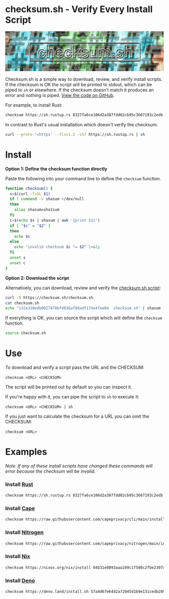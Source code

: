 # checksum.sh - Verify Every Install Script

![checksum.sh](./checksum.sh.png?raw=true "checksum.sh Logo")

Checksum.sh is a simple way to download, review, and verify install scripts. If the checksum is OK the script will be printed to stdout, which can be piped to `sh` or elsewhere. If the checksum doesn't match it produces an error and nothing is piped. [View the code on GitHub](https://github.com/gavinuhma/checksum.sh).

For example, to install Rust:
```bash
checksum https://sh.rustup.rs 8327fa6ce106d2a387fdd02cb95c3607193c2edb | sh
```

In contrast to Rust's usual installation which doesn't verify the checksum:
```bash
curl --proto '=https' --tlsv1.2 -sSf https://sh.rustup.rs | sh
```

# Install

**Option 1: Define the checksum function directly**

Paste the following into your command line to define the `checksum` function.

```bash
function checksum() {
  s=$(curl -fsSL $1)
  if ! command -v shasum >/dev/null
  then
    alias shasum=sha1sum
  fi
  c=$(echo $s | shasum | awk '{print $1}')
  if [ "$c" = "$2" ]
  then
    echo $s
  else
    echo "invalid checksum $c != $2" 1>&2;
  fi
  unset s
  unset c
}
```

**Option 2: Download the script**

Alternatively, you can download, review and verify the [checksum.sh script](https://github.com/gavinuhma/checksum.sh/blob/main/checksum.sh):
```bash
curl -O https://checksum.sh/checksum.sh
cat checksum.sh
echo "132e320edb0027470bfd836af8dadf174e4fee0e  checksum.sh" | shasum -c
```

If everything is OK, you can source the script which will define the `checksum` function.
```bash
source checksum.sh
```

# Use
To download and verify a script pass the URL and the CHECKSUM:

`checksum <URL> <CHECKSUM>`

The script will be printed out by default so you can inspect it.

If you're happy with it, you can pipe the script to `sh` to execute it:

`checksum <URL> <CHECKSUM> | sh`

If you just want to calculate the checksum for a URL you can omit the CHECKSUM:

`checksum <URL>`

# Examples

_Note: If any of these install scripts have changed these commands will error because the checksum will be invalid._

### Install [Rust](https://www.rust-lang.org/tools/install)

```bash
checksum https://sh.rustup.rs 8327fa6ce106d2a387fdd02cb95c3607193c2edb | sh
```

### Install [Cape](https://docs.capeprivacy.com/getting-started/)

```bash
checksum https://raw.githubusercontent.com/capeprivacy/cli/main/install.sh 2309498bc07fbca42d421f696a605da15d99d939 | sh
```

### Install [Nitrogen](https://github.com/capeprivacy/nitrogen)

```bash
checksum https://raw.githubusercontent.com/capeprivacy/nitrogen/main/install.sh 8012d9e1d1420942f0ae6955fc99c790d52e9c3e | sh
```

### Install [Nix](https://nixos.org/download.html)

```bash
checksum https://nixos.org/nix/install 84b31e0093aaa169c1f580c2fbe2397d059d1983 | sh
```

### Install [Deno](https://deno.land/#installation)
```bash
checksum https://deno.land/install.sh 57a4d67e64d2a7204541b9e131cedb289a79e834 | sh
```
